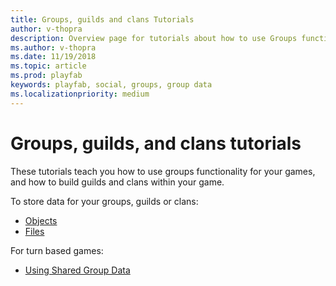 ```yaml
---
title: Groups, guilds and clans Tutorials
author: v-thopra
description: Overview page for tutorials about how to use Groups functionality for your games and to build Guilds and Clans within your game.
ms.author: v-thopra
ms.date: 11/19/2018
ms.topic: article
ms.prod: playfab
keywords: playfab, social, groups, group data
ms.localizationpriority: medium
---
```


# Groups, guilds, and clans tutorials

These tutorials teach you how to use groups functionality for your games, and how to build guilds and clans within your game.

To store data for your groups, guilds or clans:

- [Objects](../../data/playerdata/entity-objects.md)
- [Files](../../data/playerdata/entity-files.md)

For turn based games:

- [Using Shared Group Data](using-shared-group-data.md)